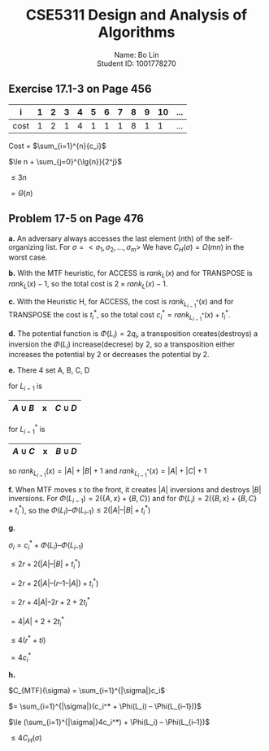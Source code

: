 # <div style="text-align: center">CSE5311 Design and Analysis of Algorithms</div>

<div style="text-align: center">Name: Bo Lin</div>
<div style="text-align: center">Student ID: 1001778270</div>

## Exercise 17.1-3 on Page 456

|   i   | 1   | 2   | 3   | 4   | 5   | 6   | 7   | 8   | 9   | 10  | ... |
| :---: | --- | --- | --- | --- | --- | --- | --- | --- | --- | --- | --- |
| cost  | 1   | 2   | 1   | 4   | 1   | 1   | 1   | 8   | 1   | 1   | ... |

Cost = $\sum_{i=1}^{n}{c_i}$

$\le n + \sum_{j=0}^{\lg{n}}{2^j}$

$\le 3n$

$= \Theta(n)$

## Problem 17-5 on Page 476

**a.** An adversary always accesses the last element ($n$th) of the self-organizing list.
For $\sigma=<\sigma_1, \sigma_2, ..., \sigma_m>$
We have $C_H(\sigma) = \Omega(mn)$ in the worst case.

**b.** With the MTF heuristic, for ACCESS is $rank_L(x)$ and for TRANSPOSE is $rank_L(x) - 1$,
so the total cost is $2\times{}rank_L(x) - 1$.

**c.** With the Heuristic $\text{H}$, for ACCESS, the cost is $rank_{L_{i-1}^{*}}(x)$
and for TRANSPOSE the cost is $t_i^*$, so the total cost $c_i^* = rank_{L_{i-1}^{*}}(x) + t_i^*$.

**d.** The potential function is $\Phi(L_i) = 2q_i$, a transposition creates(destroys)
a inversion the $\Phi(L_i)$ increase(decrese) by 2, so a transposition either
increases the potential by 2 or decreases the potential by 2.

**e.** There 4 set A, B, C, D

for $L_{i-1}$ is

| $A \cup B$ |   x   | $C \cup D$ |
| :--------: | :---: | :--------: |

for $L_{i-1}^*$ is

| $A \cup C$ |   x   | $B \cup D$ |
| :--------: | :---: | :--------: |

so $rank_{L_{i-1}}(x) = |A| + |B| + 1$ and $rank_{L_{i-1}^*}(x) = |A| + |C| + 1$

**f.** When MTF moves x to the front, it creates $|A|$ inversions and destroys $|B|$ inversions.
For $\Phi(L_{i-1}) = 2(\{A, x\} + \{B, C\})$ and for $\Phi(L_i) = 2(\{B, x\} + \{B, C\} + t_i^*)$,
so the $\Phi(L_i) – \Phi(L_{i–1}) \le 2(|A| – |B| + t_i^*)$

**g.**

$\sigma_i = c_i^* + \Phi(L_i) – \Phi(L_{i–1})$

$\le 2r + 2(|A| – |B| + t_i^*)$

$= 2r + 2(|A| – (r – 1 – |A|) + t_i^*)$

$= 2r + 4|A| – 2r + 2 + 2t_i^*$

$= 4|A| + 2 + 2t_i^*$

$\le 4(r^* + t i )$

$= 4c_i^*$

**h.**

$C_{MTF}(\sigma) = \sum_{i=1}^{|\sigma|}c_i$

$= \sum_{i=1}^{|\sigma|}(c_i^* + \Phi(L_i) – \Phi(L_{i–1}))$

$\le (\sum_{i=1}^{|\sigma|}4c_i^*) + \Phi(L_i) – \Phi(L_{i–1})$

$\le 4C_H(\sigma)$
